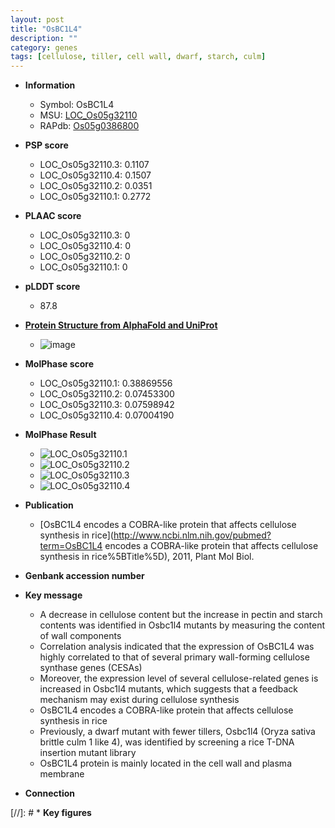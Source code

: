 ```yaml
---
layout: post
title: "OsBC1L4"
description: ""
category: genes
tags: [cellulose, tiller, cell wall, dwarf, starch, culm]
---
```


* **Information**  
    + Symbol: OsBC1L4  
    + MSU: [LOC_Os05g32110](http://rice.plantbiology.msu.edu/cgi-bin/ORF_infopage.cgi?orf=LOC_Os05g32110)  
    + RAPdb: [Os05g0386800](http://rapdb.dna.affrc.go.jp/viewer/gbrowse_details/irgsp1?name=Os05g0386800)  

* **PSP score**  
    + LOC_Os05g32110.3: 0.1107 
    + LOC_Os05g32110.4: 0.1507 
    + LOC_Os05g32110.2: 0.0351 
    + LOC_Os05g32110.1: 0.2772 

* **PLAAC score**  
    + LOC_Os05g32110.3: 0 
    + LOC_Os05g32110.4: 0 
    + LOC_Os05g32110.2: 0 
    + LOC_Os05g32110.1: 0 

* **pLDDT score**
    + 87.8

* **[Protein Structure from AlphaFold and UniProt](https://www.uniprot.org/uniprotkb/Q60E70/entry#structure)**
    + ![image](https://ricepsp.github.io/images/Q6/AF-Q60E70-F1.png)

* **MolPhase score**
    + LOC_Os05g32110.1: 0.38869556
    + LOC_Os05g32110.2: 0.07453300
    + LOC_Os05g32110.3: 0.07598942
    + LOC_Os05g32110.4: 0.07004190

* **MolPhase Result**
    + ![LOC_Os05g32110.1](https://304243504.github.io/Pictures/LOC_Os05g/LOC_Os05g32110.1.png)
    + ![LOC_Os05g32110.2](https://304243504.github.io/Pictures/LOC_Os05g/LOC_Os05g32110.2.png)
    + ![LOC_Os05g32110.3](https://304243504.github.io/Pictures/LOC_Os05g/LOC_Os05g32110.3.png)
    + ![LOC_Os05g32110.4](https://304243504.github.io/Pictures/LOC_Os05g/LOC_Os05g32110.4.png)

* **Publication**  
    + [OsBC1L4 encodes a COBRA-like protein that affects cellulose synthesis in rice](http://www.ncbi.nlm.nih.gov/pubmed?term=OsBC1L4 encodes a COBRA-like protein that affects cellulose synthesis in rice%5BTitle%5D), 2011, Plant Mol Biol.

* **Genbank accession number**  

* **Key message**  
    + A decrease in cellulose content but the increase in pectin and starch contents was identified in Osbc1l4 mutants by measuring the content of wall components
    + Correlation analysis indicated that the expression of OsBC1L4 was highly correlated to that of several primary wall-forming cellulose synthase genes (CESAs)
    + Moreover, the expression level of several cellulose-related genes is increased in Osbc1l4 mutants, which suggests that a feedback mechanism may exist during cellulose synthesis
    + OsBC1L4 encodes a COBRA-like protein that affects cellulose synthesis in rice
    + Previously, a dwarf mutant with fewer tillers, Osbc1l4 (Oryza sativa brittle culm 1 like 4), was identified by screening a rice T-DNA insertion mutant library
    + OsBC1L4 protein is mainly located in the cell wall and plasma membrane

* **Connection**  

[//]: # * **Key figures**  


